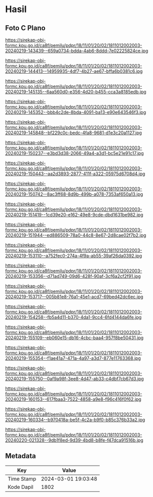# Hasil

## Foto C Plano

https://sirekap-obj-formc.kpu.go.id/ca8f/pemilu/pdpr/18/11/01/20/02/1811012002003-20240219-143439--659a0734-bdda-4ab6-8ddd-7e02225824ce.jpg

https://sirekap-obj-formc.kpu.go.id/ca8f/pemilu/pdpr/18/11/01/20/02/1811012002003-20240219-144413--14959935-4df7-4b27-ae67-bffa6b0381c6.jpg

https://sirekap-obj-formc.kpu.go.id/ca8f/pemilu/pdpr/18/11/01/20/02/1811012002003-20240219-145135--6aa560d0-e356-4d20-b455-cca3a8185edb.jpg

https://sirekap-obj-formc.kpu.go.id/ca8f/pemilu/pdpr/18/11/01/20/02/1811012002003-20240219-145352--bbb4c2de-8bda-4091-ba13-e90e643546f3.jpg

https://sirekap-obj-formc.kpu.go.id/ca8f/pemilu/pdpr/18/11/01/20/02/1811012002003-20240219-145848--bf229c0c-bedc-4fa8-9681-d1e3c20a1127.jpg

https://sirekap-obj-formc.kpu.go.id/ca8f/pemilu/pdpr/18/11/01/20/02/1811012002003-20240219-150237--e3bd3d38-2066-49a4-a3d1-bc5e21e91c17.jpg

https://sirekap-obj-formc.kpu.go.id/ca8f/pemilu/pdpr/18/11/01/20/02/1811012002003-20240219-150443--aa2d3893-2877-411f-a322-05975d6708d4.jpg

https://sirekap-obj-formc.kpu.go.id/ca8f/pemilu/pdpr/18/11/01/20/02/1811012002003-20240219-150742--8ac3ff68-8d9b-499b-a078-7353af650a13.jpg

https://sirekap-obj-formc.kpu.go.id/ca8f/pemilu/pdpr/18/11/01/20/02/1811012002003-20240219-151419--1cd39e20-e162-49e8-9cde-dbd1631be982.jpg

https://sirekap-obj-formc.kpu.go.id/ca8f/pemilu/pdpr/18/11/01/20/02/1811012002003-20240219-151944--ed886509-78a0-44c8-8e67-2d8cae02f7b2.jpg

https://sirekap-obj-formc.kpu.go.id/ca8f/pemilu/pdpr/18/11/01/20/02/1811012002003-20240219-153110--a752fec0-274a-4f9a-ab55-39af26da0392.jpg

https://sirekap-obj-formc.kpu.go.id/ca8f/pemilu/pdpr/18/11/01/20/02/1811012002003-20240219-153356--d71ad749-09d6-428f-90af-3cf6a2cf2f91.jpg

https://sirekap-obj-formc.kpu.go.id/ca8f/pemilu/pdpr/18/11/01/20/02/1811012002003-20240219-153717--005b81e8-76a1-45e1-acd7-69bed42dc6ec.jpg

https://sirekap-obj-formc.kpu.go.id/ca8f/pemilu/pdpr/18/11/01/20/02/1811012002003-20240219-154258--fb5a4d11-b370-4da1-9cc4-6fd4144da6fe.jpg

https://sirekap-obj-formc.kpu.go.id/ca8f/pemilu/pdpr/18/11/01/20/02/1811012002003-20240219-155109--eb060e15-db16-4cbc-baa4-957f8be50431.jpg

https://sirekap-obj-formc.kpu.go.id/ca8f/pemilu/pdpr/18/11/01/20/02/1811012002003-20240219-155354--f1ae41a7-471a-4a97-a3d7-877e11763368.jpg

https://sirekap-obj-formc.kpu.go.id/ca8f/pemilu/pdpr/18/11/01/20/02/1811012002003-20240219-155750--0af9a98f-3ee8-4d47-ab33-c4dbf7cb67d3.jpg

https://sirekap-obj-formc.kpu.go.id/ca8f/pemilu/pdpr/18/11/01/20/02/1811012002003-20240219-160153--617fbaa3-7522-4858-a9e8-f96c416f0f62.jpg

https://sirekap-obj-formc.kpu.go.id/ca8f/pemilu/pdpr/18/11/01/20/02/1811012002003-20240219-160334--b970418a-be5f-4c2a-b9f0-b85c376b33a2.jpg

https://sirekap-obj-formc.kpu.go.id/ca8f/pemilu/pdpr/18/11/01/20/02/1811012002003-20240220-021328--9db1f8ed-9d39-4bd8-b8fe-f47dca91516b.jpg


## Metadata

| Key        | Value               |
| ---------- | ------------------- |
| Time Stamp | 2024-03-01 19:03:48 |
| Kode Dapil | 1802                |



